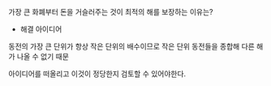 가장 큰 화폐부터 돈을 거슬러주는 것이 최적의 해를 보장하는 이유는?

* 해결 아이디어

동전의 가장 큰 단위가 항상 작은 단위의 배수이므로 작은 단위 동전들을 종합해 다른 해가 나올 수 없기 때문

아이디어를 떠올리고 이것이 정당한지 검토할 수 있어야한다.
